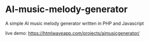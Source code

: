 # AI-music-melody-generator
A simple AI music melody generator written in PHP and Javascript

live demo: https://htmlwaveapp.com/projects/aimusicgenerator/
